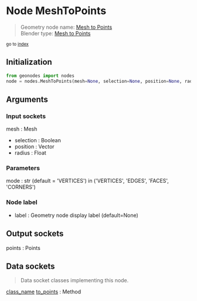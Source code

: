 
# Node MeshToPoints

> Geometry node name: [Mesh to Points](https://docs.blender.org/manual/en/latest/modeling/geometry_nodes/material/mesh_to_points.html)<br>
  Blender type: [Mesh to Points](https://docs.blender.org/api/current/bpy.types.GeometryNodeMeshToPoints.html)
  
<sub>go to [index](/docs/index.md)</sub>

## Initialization

```python
from geonodes import nodes
node = nodes.MeshToPoints(mesh=None, selection=None, position=None, radius=None, mode='VERTICES', label=None)
```



## Arguments


### Input sockets

mesh : Mesh
- selection : Boolean
- position : Vector
- radius : Float

### Parameters

mode : str (default = 'VERTICES') in ('VERTICES', 'EDGES', 'FACES', 'CORNERS')

### Node label

- label : Geometry node display label (default=None)

## Output sockets

points : Points

## Data sockets

> Data socket classes implementing this node.
  
[class_name](/docs/sockets/Mesh.md) [to_points](/docs/sockets/Mesh.md#to_points) : Method

